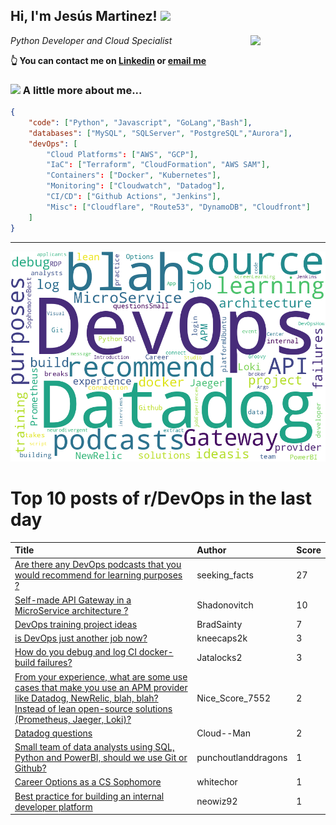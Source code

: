 <!--
**jmartinezl/jmartinezl** is a ✨ _special_ ✨ repository because its `README.md` (this file) appears on your GitHub profile.

Here are some ideas to get you started:

- 🔭 I’m currently working on ...
- 🌱 I’m currently learning ...
- 👯 I’m looking to collaborate on ...
- 🤔 I’m looking for help with ...
- 💬 Ask me about ...
- 📫 How to reach me: ...
- 😄 Pronouns: ...
- ⚡ Fun fact: ...
-->

<h2>Hi, I'm Jesús Martinez! <img src="https://media.giphy.com/media/WUlplcMpOCEmTGBtBW/giphy.gif" width="30"> </h2>
<img align='right' src="https://media.giphy.com/media/NytMLKyiaIh6VH9SPm/giphy.gif" width="120">
<p><em>Python Developer and Cloud Specialist
</em></p>

**👆 You can contact me on [Linkedin](https://www.linkedin.com/in/jes%C3%BAs-martinez-2b7b10104/) or [email me](mailto:jesus.mtz.lorenzo@gmail.com)**

### <img src="https://media.giphy.com/media/VgCDAzcKvsR6OM0uWg/giphy.gif" width="50"> A little more about me...  

```json
{
    "code": ["Python", "Javascript", "GoLang","Bash"],
    "databases": ["MySQL", "SQLServer", "PostgreSQL","Aurora"],
    "devOps": [
        "Cloud Platforms": ["AWS", "GCP"],
        "IaC": ["Terraform", "CloudFormation", "AWS SAM"],
        "Containers": ["Docker", "Kubernetes"],
        "Monitoring": ["Cloudwatch", "Datadog"],
        "CI/CD": ["Github Actions", "Jenkins"],
        "Misc": ["Cloudflare", "Route53", "DynamoDB", "Cloudfront"]
    ]
}
```
---

![Wordcloud](./cloud.png)

# Top 10 posts of r/DevOps in the last day

| Title | Author | Score |
|:---|:---|:---|
| [Are there any DevOps podcasts that you would recommend for learning purposes ?](https://www.reddit.com/r/devops/comments/10jecii/are_there_any_devops_podcasts_that_you_would/) | seeking_facts | 27 |
| [Self-made API Gateway in a MicroService architecture ?](https://www.reddit.com/r/devops/comments/10jc02k/selfmade_api_gateway_in_a_microservice/) | Shadonovitch | 10 |
| [DevOps training project ideas](https://www.reddit.com/r/devops/comments/10jbmfn/devops_training_project_ideas/) | BradSainty | 7 |
| [is DevOps just another job now?](https://www.reddit.com/r/devops/comments/10jnyyd/is_devops_just_another_job_now/) | kneecaps2k | 3 |
| [How do you debug and log CI docker-build failures?](https://www.reddit.com/r/devops/comments/10jgrih/how_do_you_debug_and_log_ci_dockerbuild_failures/) | Jatalocks2 | 3 |
| [From your experience, what are some use cases that make you use an APM provider like Datadog, NewRelic, blah, blah? Instead of lean open-source solutions (Prometheus, Jaeger, Loki)?](https://www.reddit.com/r/devops/comments/10k0oc8/from_your_experience_what_are_some_use_cases_that/) | Nice_Score_7552 | 2 |
| [Datadog questions](https://www.reddit.com/r/devops/comments/10k1gnc/datadog_questions/) | Cloud--Man | 2 |
| [Small team of data analysts using SQL, Python and PowerBI, should we use Git or Github?](https://www.reddit.com/r/devops/comments/10jcljv/small_team_of_data_analysts_using_sql_python_and/) | punchoutlanddragons | 1 |
| [Career Options as a CS Sophomore](https://www.reddit.com/r/devops/comments/10jnwu2/career_options_as_a_cs_sophomore/) | whitechor | 1 |
| [Best practice for building an internal developer platform](https://www.reddit.com/r/devops/comments/10k20bg/best_practice_for_building_an_internal_developer/) | neowiz92 | 1 |
